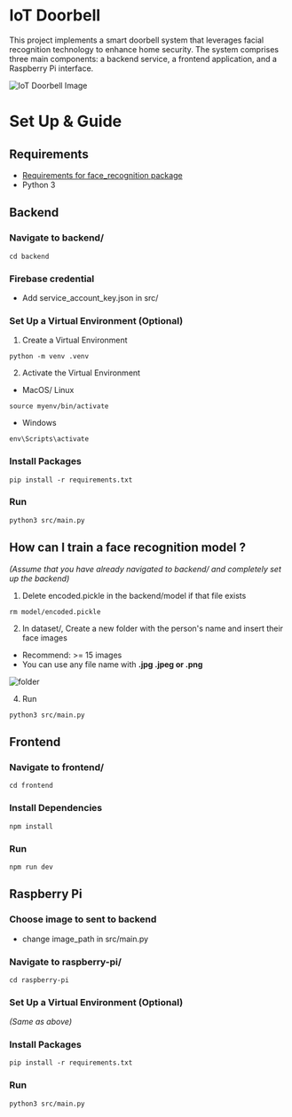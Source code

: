 # IoT Doorbell

This project implements a smart doorbell system that leverages facial recognition technology to enhance home security.
The system comprises three main components: a backend service, a frontend application, and a Raspberry Pi interface.

![IoT Doorbell Image](https://i.ibb.co/0tZYvbW/iot.png)

# Set Up & Guide

## Requirements
- [Requirements for face_recognition package](https://github.com/ageitgey/face_recognition)
- Python 3

## Backend

### Navigate to backend/
```
cd backend
```

### Firebase credential
- Add service_account_key.json in src/

### Set Up a Virtual Environment (Optional)
1. Create a Virtual Environment
```
python -m venv .venv
```
2. Activate the Virtual Environment
  - MacOS/ Linux
```
source myenv/bin/activate
```
  - Windows
```
env\Scripts\activate
```
### Install Packages
```
pip install -r requirements.txt
```
### Run
```
python3 src/main.py
```
## How can I train a face recognition model ?
*(Assume that you have already navigated to backend/ and completely set up the backend)*
1. Delete encoded.pickle in the backend/model if that file exists
```
rm model/encoded.pickle
```
2. In dataset/, Create a new folder with the person's name and insert their face images
- Recommend: >= 15 images
- You can use any file name with **.jpg .jpeg or .png**

![folder](https://i.ibb.co/mCr2N66/Screenshot-2567-10-04-at-17-24-15.png)

4. Run
```
python3 src/main.py
``` 

## Frontend

### Navigate to frontend/
```
cd frontend
```
### Install Dependencies
```
npm install
```
### Run
```
npm run dev
```

## Raspberry Pi

### Choose image to sent to backend
- change image_path in src/main.py

### Navigate to raspberry-pi/
```
cd raspberry-pi
```

### Set Up a Virtual Environment (Optional)
*(Same as above)*

### Install Packages
```
pip install -r requirements.txt
```

### Run
```
python3 src/main.py
```

